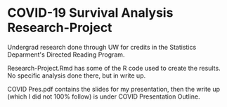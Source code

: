 # COVID-19 Survival Analysis Research-Project
Undergrad research done through UW for credits in the Statistics Deparment's Directed Reading Program.

Research-Project.Rmd has some of the R code used to create the results. No specific analysis done there, but in write up.

COVID Pres.pdf contains the slides for my presentation, then the write up (which I did not 100% follow) is under COVID Presentation Outline.
